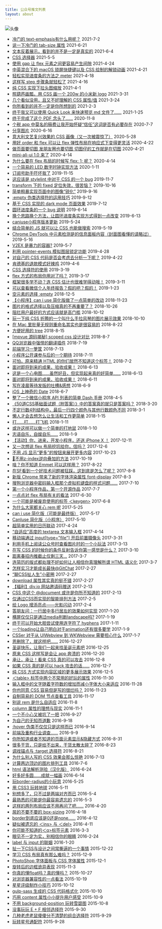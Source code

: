 ```yaml
---
title: 公众号推文列表
layout: about
---
```


![头像](./assets/mpWeiXin.png)

* [冷门的 text-emphasis有什么用呢？](https://mp.weixin.qq.com/s/OJC-CzSPcZbPST0SE_pafQ) 2021-7-2
* [说一下冷门的 tab-size 属性](https://mp.weixin.qq.com/s/EROPt4TIuJz4ifkkoNdgqA) 2021-6-21
* [文本反着展示，看到的并不是一定是真实的](https://mp.weixin.qq.com/s/Uew-qxHYmnB08-aEmACRbw) 2021-6-4
* [CSS 选择器](http://mp.weixin.qq.com/s?__biz=MzI1MTA2MDcyOQ==&mid=2649568194&idx=1&sn=142a6fb28e3d3cf992108174f289bd76&chksm=f1e15b54c696d2426dfad725d5538785ac7b4f1dafbef6980ec0499f8dace9d54bb48fc9976b#rd) 2021-5-5
* [使用 gap 让 flex 元素之间更容易产生间隙](http://mp.weixin.qq.com/s?__biz=MzI1MTA2MDcyOQ==&mid=2649568166&idx=1&sn=0c5daaf51ebf79ffacaccdffef57319e&chksm=f1e15b30c696d2262d132fb2cc4975b45d121b3b6525f8a00742771cd4edf07cc4779127be05#rd) 2021-4-24
* [中英混合下的 macOS 锁屏快捷键以及 CSS 绘制的解锁动画](http://mp.weixin.qq.com/s?__biz=MzI1MTA2MDcyOQ==&mid=2649568155&idx=1&sn=2fb43cef325725a06471bbe5cc23840c&chksm=f1e15b0dc696d21ba0c213aa08c4b05358b03c3c06efe435f53a47df8c77e719422978964e1d#rd) 2021-4-21
* [轻松实现进度条的方法之 meter](http://mp.weixin.qq.com/s?__biz=MzI1MTA2MDcyOQ==&mid=2649568146&idx=1&sn=5d9a098c2f00d55c757aa7222cc79c49&chksm=f1e15b04c696d21251a65136ac317b9f4b27b1c4f168e3127f563247984966b842f259e19b4d#rd) 2021-4-18
* [这样写 step 步骤条就轻松了](http://mp.weixin.qq.com/s?__biz=MzI1MTA2MDcyOQ==&mid=2649568133&idx=1&sn=f4d21844f5ddedaba8de9afe0e8c5d63&chksm=f1e15b13c696d205c2d2f4436837b45f89fa59d0cad1006a1194efabf29cca3bd80637b7d7ae#rd) 2021-4-16
* [纯 CSS 实现下拉头图缩放](http://mp.weixin.qq.com/s?__biz=MzI1MTA2MDcyOQ==&mid=2649568122&idx=1&sn=d01435f06afd78964277c0def1956861&chksm=f1e15becc696d2fac192343b2c8326905d98646e32237601f370e3bf6753c944906a8ff1782e#rd) 2021-4-1
* [照葫芦画瓢，用 CSS 画一个 200w 的小米新 logo](http://mp.weixin.qq.com/s?__biz=MzI1MTA2MDcyOQ==&mid=2649568112&idx=1&sn=7ab97018c0085c7dcc89e0e279a953bb&chksm=f1e15be6c696d2f022c927ff843e910e28ea3c9f372422e84614fe9ac5866849cd84cc0bef23#rd) 2021-3-31
* [几个看似没用，且又不好理解的 CSS 属性/值](http://mp.weixin.qq.com/s?__biz=MzI1MTA2MDcyOQ==&mid=2649568106&idx=1&sn=c31f1fd47d3adfacf9c43bf539d74a64&chksm=f1e15bfcc696d2eafec5240b0914edbec685b04527944a4926762a1bf4bc71118212e60e168e#rd) 2021-3-24
* [你所看到的并不一定是你所想到的](http://mp.weixin.qq.com/s?__biz=MzI1MTA2MDcyOQ==&mid=2649568065&idx=1&sn=1de2e23dea90e45326f507687348487a&chksm=f1e15bd7c696d2c1ba15c8f8c14b33b36797c85dd313115f217ee26f70389bf216ab3471b92e#rd) 2021-2-3
* [终于我又可以使用 Quick Look 来快速预览 md 文件了……](http://mp.weixin.qq.com/s?__biz=MzI1MTA2MDcyOQ==&mid=2649568058&idx=1&sn=3f6bbc91b95bc9bdc343b2c86760821d&chksm=f1e15bacc696d2bad87ab3852ec5926f543fc2dd3a3834164fca6d7e086d7fcccb08d7f37524#rd) 2021-1-25
* [终于完成了这个 PDF 念头了……](http://mp.weixin.qq.com/s?__biz=MzI1MTA2MDcyOQ==&mid=2649568043&idx=1&sn=e8fe457a119df453f1cbd0f06f8360cd&chksm=f1e15bbdc696d2ab2afc08dd6ac879377aff1dead90d2fb36850297b10c63d19e6988a5e1df9#rd) 2020-11-8
* [个税 app 中莫名的稿费让我开始怀疑“信任”这词是否有必要存在](http://mp.weixin.qq.com/s?__biz=MzI1MTA2MDcyOQ==&mid=2649568036&idx=1&sn=8a697bba5265571209d24d605d2f64b9&chksm=f1e15bb2c696d2a40250f9d7d187cbf7d7efb80e7010d412a0ee855ded71c548c495ec515d6d#rd) 2020-7-7
* [分享图片](http://mp.weixin.qq.com/s?__biz=MzI1MTA2MDcyOQ==&mid=2649567989&idx=1&sn=207874020a507edcd69ccc683107f715&chksm=f1e15a63c696d37522ffa97eda1370faccfe8109a931bae84fa9df0aa3ccd3dc75cf568c6949#rd) 2020-6-16
* [意大利文艺复兴效果的 CSS 画像（又一次被震惊了）](http://mp.weixin.qq.com/s?__biz=MzI1MTA2MDcyOQ==&mid=2649567978&idx=1&sn=5b82893ab349ea15507f1671cbfddf82&chksm=f1e15a7cc696d36a801725a1c6a5cd3cf8fbb570924e1769a2afb37d46151ba6ad287cdf2411#rd) 2020-5-28
* [用好 order 和 flex 可以让 flex 弹性布局在响应式下变得更灵活](http://mp.weixin.qq.com/s?__biz=MzI1MTA2MDcyOQ==&mid=2649567966&idx=1&sn=1ea097a5470abcf0cafb4ae911195a17&chksm=f1e15a48c696d35ef3d3bd88b34682fb2812df0e8650788a4a7d080b7d44be7ae64656edd66e#rd) 2020-4-22
* [做页面要切图
发朋友圈也要切图
切图仔的工作就是在切图](http://mp.weixin.qq.com/s?__biz=MzI1MTA2MDcyOQ==&mid=2649567959&idx=1&sn=ccab6df2e80445425910382617cf6417&chksm=f1e15a41c696d3578b73479e69e493c13070d9a8f9ae8f282bf85fafcc9841be3a37239546c4#rd) 2020-4-21
* [mini-ali-ui 1.0 来了](http://mp.weixin.qq.com/s?__biz=MzI1MTA2MDcyOQ==&mid=2649567955&idx=2&sn=56b22774ea253733060fb2f4eb75905f&chksm=f1e15a45c696d353b322bfffaf241979883dda402484cd79f0ec65d81659e86b4b8037d0d6a2#rd) 2020-4-14
* [为什么要在 flex 布局的时候写 flex: 1; 呢？](http://mp.weixin.qq.com/s?__biz=MzI1MTA2MDcyOQ==&mid=2649567955&idx=1&sn=b4f631b409f4632eebd66996e0c7160a&chksm=f1e15a45c696d3530845beb9b528b55a2cd5d09d729ec6d231e5d5c549a4cd624b0442f4a0c0#rd) 2020-4-14
* [一个简易的 LED 数字时钟实现方法](http://mp.weixin.qq.com/s?__biz=MzI1MTA2MDcyOQ==&mid=2649567945&idx=1&sn=8f2da53c9740451e9218aec14805c2b7&chksm=f1e15a5fc696d3495543400cd20077a41a35de5d06dbf0a49719d66e47698f1044eb3031c004#rd) 2020-1-11
* [订阅号助手吓坏我了](http://mp.weixin.qq.com/s?__biz=MzI1MTA2MDcyOQ==&mid=2649567938&idx=1&sn=42512b4acb3796fe5e932201650e8d27&chksm=f1e15a54c696d342a0111267e960ec0418ed17ac97af9e8f42362057a598c9f9fd2ad0949916#rd) 2019-11-15
* [这应该是 stylelint 中对于 CSS 的一个 bug](http://mp.weixin.qq.com/s?__biz=MzI1MTA2MDcyOQ==&mid=2649567935&idx=1&sn=be826c9dd66fb84af45f005d21756952&chksm=f1e15a29c696d33f15642e339250eafd3d44a173f78133857f91bf3bad8f4f5ad17fbbd73a8a#rd) 2019-11-7
* [transform 下的 fixed 定位失效，很苦恼？](http://mp.weixin.qq.com/s?__biz=MzI1MTA2MDcyOQ==&mid=2649567928&idx=1&sn=e14c9254952c91f795a41ef7bd9cbc28&chksm=f1e15a2ec696d338ceb057c5ad51fa219444a2992675bdfe4ca13d15e4e15e1622aca54520eb#rd) 2019-10-16
* [简单粗暴实现页面中的图像“锐化”](http://mp.weixin.qq.com/s?__biz=MzI1MTA2MDcyOQ==&mid=2649567917&idx=1&sn=1f50bcbe47c857b1b564b06e1cb6b9ce&chksm=f1e15a3bc696d32d2da4d07ffa384f6e72bc0cdf20cd2e493b3d846ced7a3b787a221408746a#rd) 2019-9-16
* [:empty 伪类选择符的运用技巧](http://mp.weixin.qq.com/s?__biz=MzI1MTA2MDcyOQ==&mid=2649567913&idx=1&sn=05b4c488cca33b5d8d3c065512ea7a25&chksm=f1e15a3fc696d3291360e5d31dedfae6ba7a194ecda8f38f0652d41bfbe66b82bc905d3dbae6#rd) 2019-9-12
* [基于 CSS 实现的 dark mode 页面效果](http://mp.weixin.qq.com/s?__biz=MzI1MTA2MDcyOQ==&mid=2649567901&idx=1&sn=fba24d9d31d08578ad3fabe4b81c94b7&chksm=f1e15a0bc696d31d40cde47ee7928ef63dd3588e7375801202ef3bb36d1bc9a8f0bc63afc36d#rd) 2019-7-12
* [圆环进度条的一个 bug 说明](http://mp.weixin.qq.com/s?__biz=MzI1MTA2MDcyOQ==&mid=2649567894&idx=1&sn=cd205c8057553d2fce6218c62db633c5&chksm=f1e15a00c696d316d1bd9f8cfe0c108cbc528e10c035c34e430584fd676d108b3a86e134307c#rd) 2019-6-14
* [换个思路换个方法，让圆环进度条实现方式得到一点改变](http://mp.weixin.qq.com/s?__biz=MzI1MTA2MDcyOQ==&mid=2649567889&idx=1&sn=b77723a40fb8e9a9bf12ca4c5fc50428&chksm=f1e15a07c696d31124fb7db7d3f6c7335018bc64601fb8ee4260a7e0b7a3f9f031996e5fadf9#rd) 2019-6-13
* [caniuse小程序版本更新](http://mp.weixin.qq.com/s?__biz=MzI1MTA2MDcyOQ==&mid=2649567856&idx=1&sn=0530d9e1fe50bee1b4c4967b1354f4a5&chksm=f1e15ae6c696d3f0d0765b7b09bba29f5342bb0822f6a0682afdfe282059cc82f61efccaaa7c#rd) 2019-5-24
* [结合简单的 JS 就可以让 CSS 也能做搜索](http://mp.weixin.qq.com/s?__biz=MzI1MTA2MDcyOQ==&mid=2649567853&idx=1&sn=20c22c79376226affd2bd830550f7f9f&chksm=f1e15afbc696d3ede6b628ede02ba77ff3b105cfbc76b8475c819f56a3ccd5e5dc6a4b6a9b60#rd) 2019-5-19
* [Chrome DevTools 中元素检测是的信息面板内容（封面图看懂的请略过）](http://mp.weixin.qq.com/s?__biz=MzI1MTA2MDcyOQ==&mid=2649567844&idx=1&sn=b97a286a1d4b07b1f865ee7c8392da3f&chksm=f1e15af2c696d3e484cb8207af4cd7c816e464c68fd7466d0bfc61be72fd493fc45879452cb7#rd) 2019-5-16
* [V2EX 是暴力的容器?](http://mp.weixin.qq.com/s?__biz=MzI1MTA2MDcyOQ==&mid=2649567835&idx=1&sn=827fd8bd5dcf1b4272b13544255ae5a5&chksm=f1e15acdc696d3dbdf8b1d7ee52ec6e39fd4fc7b98661aa72172792defebe5643b8e452a9814#rd) 2019-5-7
* [利用 pointer-events 模拟图层锁定功能](http://mp.weixin.qq.com/s?__biz=MzI1MTA2MDcyOQ==&mid=2649567824&idx=1&sn=ee45d8b1a04f7df3afba8ec105acb1eb&chksm=f1e15ac6c696d3d0a03a0a00c9fed081f31c9ce7e34bb2fa8f68b0ee29898b2dadba64b59c45#rd) 2019-4-28
* [对自己的 CSS 代码是否会考虑去分析一下呢？](http://mp.weixin.qq.com/s?__biz=MzI1MTA2MDcyOQ==&mid=2649567816&idx=1&sn=ccae93653c84bf938aea42d3d44df15b&chksm=f1e15adec696d3c8f96b0361f7ddcb72ea4e2510f6d6f6a174f882eada60a68347ca7e7583d4#rd) 2019-4-22
* [肯德基的退款模式好辣鸡](http://mp.weixin.qq.com/s?__biz=MzI1MTA2MDcyOQ==&mid=2649567792&idx=1&sn=bd9e00e4407d41a7916b64e9c90fef8c&chksm=f1e15aa6c696d3b0a97bf506f49e76c7611bf439c85e78f1c1af53a6bb75b967abdb65cf6032#rd) 2019-4-6
* [CSS 选择符的使用](http://mp.weixin.qq.com/s?__biz=MzI1MTA2MDcyOQ==&mid=2649567789&idx=1&sn=88542f00884cd6659b56abf6f30aa4dc&chksm=f1e15abbc696d3addc8f8e771c663f989aa7835a336c2d6a7811e3ffbbf37b29d5822126a7ef#rd) 2019-3-19
* [flex 方式的布局你用对了吗？](http://mp.weixin.qq.com/s?__biz=MzI1MTA2MDcyOQ==&mid=2649567779&idx=1&sn=654fd5b1cef7aa60eb72df1c95aa2f05&chksm=f1e15ab5c696d3a39e5bd322a88ae81e5e62fee0688fde2a1fbd66072c7fd63683e699ed5fce#rd) 2019-3-17
* [框架很多学不动？连 CSS 估计也很难学得动哦！](http://mp.weixin.qq.com/s?__biz=MzI1MTA2MDcyOQ==&mid=2649567770&idx=1&sn=cafe74188facc44d9a76e812fddea446&chksm=f1e15a8cc696d39a98b1d999a3b2e7ae4b4f19fed5a313423758968a1ed4690e235b487a9292#rd) 2019-3-11
* [可以查看微信个人年终报告？假的吧？假的！](http://mp.weixin.qq.com/s?__biz=MzI1MTA2MDcyOQ==&mid=2649567757&idx=1&sn=e9055448bed10835faa4ea1c24a2b692&chksm=f1e15a9bc696d38defee1691c8c09cc98c9fd0e6500b238f9ed42bf35a1d5d7701b4691fbd3d#rd) 2019-1-23
* [空元素的选择 :empty](http://mp.weixin.qq.com/s?__biz=MzI1MTA2MDcyOQ==&mid=2649567754&idx=1&sn=ded08b5ffd40dfec16b2cc0a17842bff&chksm=f1e15a9cc696d38a499b8936e413ec0f1506cd600b6e13298b1c24633ed20443de9ce9fdf331#rd) 2018-12-5
* [【小程序】can i use 简化版做了一点简单的改动](http://mp.weixin.qq.com/s?__biz=MzI1MTA2MDcyOQ==&mid=2649567739&idx=1&sn=dac16d3526441a20f6b41a60da21cf5d&chksm=f1e1596dc696d07b039385cdaf9310a31516bad642a9de1c3e9d2405bf981e079ac27b13ec19#rd) 2018-11-23
* [图片的格式选择以及压缩真的不再重要了？](http://mp.weixin.qq.com/s?__biz=MzI1MTA2MDcyOQ==&mid=2649567733&idx=1&sn=4763e13c1d609a30b726a9eebc338a4c&chksm=f1e15963c696d075d6a71e5d890c29946d16dd68db93d8e2964452de319846b64e24cf7f995f#rd) 2018-10-26
* [阻拦用户最好的方式应该就是高门槛](http://mp.weixin.qq.com/s?__biz=MzI1MTA2MDcyOQ==&mid=2649567727&idx=1&sn=95284deb825f0f9847aa6818da6cd9a5&chksm=f1e15979c696d06f50e773ad6f8c5176b05c2dfccea7ce86ae818da7f624ca9edf7e73710859#rd) 2018-10-12
* [玩一下纯 CSS 折腾的一个叫什么手拉风琴的图片展示效果](http://mp.weixin.qq.com/s?__biz=MzI1MTA2MDcyOQ==&mid=2649567724&idx=1&sn=fa9a2072ed55c154da0c1b877179f348&chksm=f1e1597ac696d06cbd535dfee3028eb3c888f2742fbc264c394280f91b18179d3f515219305c#rd) 2018-10-10
* [在 Mac 里批量无规则重命名其实也是很容易的](http://mp.weixin.qq.com/s?__biz=MzI1MTA2MDcyOQ==&mid=2649567713&idx=1&sn=6af839ef1d082496b2861d6f6b517ed5&chksm=f1e15977c696d06105f97f4d441ec89346aff188dd464de0badc5425887cb5ed88c04a2aa577#rd) 2018-8-22
* [方便好用的 tree](http://mp.weixin.qq.com/s?__biz=MzI1MTA2MDcyOQ==&mid=2649567698&idx=1&sn=28a8bb7012aa77fd63479e97a8395534&chksm=f1e15944c696d052fe3a7682ea753d79a5bc0311e44ca7bf88de35a1b5ef21090ca6a948cb2e#rd) 2018-8-15
* [[mpvue 源码揭秘] scoped css 设计对比](http://mp.weixin.qq.com/s?__biz=MzI1MTA2MDcyOQ==&mid=2649567679&idx=1&sn=539995538185c2ce27d4975dedba0dee&chksm=f1e15929c696d03fdb99b21ef3eb47e5805f5fe047f694cd3d6fd497f55b83271a8b7347e4ca#rd) 2018-8-7
* [QQ浏览器中强悍的翻译插件](http://mp.weixin.qq.com/s?__biz=MzI1MTA2MDcyOQ==&mid=2649567672&idx=1&sn=3c52a94dc6bab42dbffac71ee105b99e&chksm=f1e1592ec696d03878174987c27741d4273fc6c43977576d07874c4dfe3bbedc1bc59999d635#rd) 2018-7-19
* [前端学习一箩筐](http://mp.weixin.qq.com/s?__biz=MzI1MTA2MDcyOQ==&mid=2649567661&idx=1&sn=07ed32cd8530fdf1bdf2fa061e7bc5c1&chksm=f1e1593bc696d02d417ca60fc0807d24357f8c3031c6d8dd7e8f8271e6c8ee3facbe651a20c1#rd) 2018-7-13
* [小程序公开课参与后的一个期待](http://mp.weixin.qq.com/s?__biz=MzI1MTA2MDcyOQ==&mid=2649567652&idx=1&sn=5df0e4a7035d2dd3f9663fd4e8e44644&chksm=f1e15932c696d024f81daca90b214023176008f224a5b332811a3123d4bb8aa3207a5100f376#rd) 2018-7-11
* [可怕，原来精通 HTML 的你们居然不知道这个标签！](http://mp.weixin.qq.com/s?__biz=MzI1MTA2MDcyOQ==&mid=2649567642&idx=1&sn=be82de11a15db8f41b4c28c9eec2c898&chksm=f1e1590cc696d01ab9015e77571ff8199c0ee368aae2f043df8035ad21f64249cb2310783746#rd) 2018-7-2
* [面对即将到来的成果，验收成果！](http://mp.weixin.qq.com/s?__biz=MzI1MTA2MDcyOQ==&mid=2649567636&idx=2&sn=67671f6fb720434fec3e88633034d228&chksm=f1e15902c696d014e84b1de015f8990a62325f44b5c0371892d02eaf27ecfcdd23cdefef80cb#rd) 2018-6-13
* [这是一个心电图……虽然好丑，但实现起来真的好简单……](http://mp.weixin.qq.com/s?__biz=MzI1MTA2MDcyOQ==&mid=2649567636&idx=1&sn=5d5f55dda2a3390641911c76157c9c98&chksm=f1e15902c696d014cb97dc81a1fc87b065e699452c0d7b918fb6778a8f841124f3eee042e42f#rd) 2018-6-13
* [面对即将到来的成果，验收成果！](http://mp.weixin.qq.com/s?__biz=MzI1MTA2MDcyOQ==&mid=2649567627&idx=1&sn=2ebb3cdfb9d57e84cfa5f1bca52f55d4&chksm=f1e1591dc696d00b9fb7cc5a6d01878c7a27841d4a07096d79901bebf1f03219f80df48dc6ce#rd) 2018-6-11
* [写在凌晨等待发版的吐槽&感想](http://mp.weixin.qq.com/s?__biz=MzI1MTA2MDcyOQ==&mid=2649567623&idx=1&sn=636580531dc5a08bd9ddf7200cae6880&chksm=f1e15911c696d007c318f11e091c1c919bb0336103557dff7209dd7fa696713eff4545a0d2c5#rd) 2018-6-9
* [iOS 上神奇的 Date](http://mp.weixin.qq.com/s?__biz=MzI1MTA2MDcyOQ==&mid=2649567617&idx=1&sn=559d212155f7de8162bb6e076812b7c3&chksm=f1e15917c696d001e40983612582c8cc74b515daf77c4975f637395299681c71240e1cdd8931#rd) 2018-6-7
* [整了一个微信小程序 API 列表的简单 Dash 手册](http://mp.weixin.qq.com/s?__biz=MzI1MTA2MDcyOQ==&mid=2649567604&idx=1&sn=194dab839241986ffe200752db7ec2c9&chksm=f1e159e2c696d0f44f74f20c61e7424dd9db692e8dafe74a836eccabc5870a2ad8285877404f#rd) 2018-4-5
* [《50道CSS基础面试题（附答案）》中的答案真的就只是答案吗？](http://mp.weixin.qq.com/s?__biz=MzI1MTA2MDcyOQ==&mid=2649567599&idx=1&sn=057a1e314dd929affdc8626df8499d86&chksm=f1e159f9c696d0efda1d4f006c653960b3e576bcf2fc81fab8b8586d73cc26f6157c69a044b8#rd) 2018-3-20
* [不定行数4列结构中，最后一行四个颜色与其他行数颜色不同](http://mp.weixin.qq.com/s?__biz=MzI1MTA2MDcyOQ==&mid=2649567594&idx=1&sn=206e068680a47f2ae6ee90e1f3c3ffa6&chksm=f1e159fcc696d0eaf6b6ea9d0f9142a343c6618d08556da8590a361612a64b045fc65023aba8#rd) 2018-3-1
* [懒人才会去想怎么让生活和工作更简单](http://mp.weixin.qq.com/s?__biz=MzI1MTA2MDcyOQ==&mid=2649567589&idx=1&sn=de0d4766e23d43b910fa9a9b0d2f6722&chksm=f1e159f3c696d0e514d56fe8a67b42bfab827c33803f48925b1cd8d44de42a83e63091dce777#rd) 2018-1-15
* [打……打……打飞机](http://mp.weixin.qq.com/s?__biz=MzI1MTA2MDcyOQ==&mid=2649567578&idx=1&sn=4e2a9bbaf5e2e78f735a552ec9e5d4e7&chksm=f1e159ccc696d0da1238b3843fb2f1669b0011aa2a136636af2acb54de4b45449cebe09453cb#rd) 2018-1-11
* [或许这样可以做一个简单的打地鼠](http://mp.weixin.qq.com/s?__biz=MzI1MTA2MDcyOQ==&mid=2649567571&idx=1&sn=5d690846072d92e068be33c4b750fd03&chksm=f1e159c5c696d0d34522e3d893bf668d2023761a727eee1ce7941a842fccf0eeb7afd915e331#rd) 2018-1-10
* [志语自乐，自娱自乐……](http://mp.weixin.qq.com/s?__biz=MzI1MTA2MDcyOQ==&mid=2649567563&idx=1&sn=8a07e5e67ac055f7c691dfbf61dade1d&chksm=f1e159ddc696d0cb0612a57ff191692b09a938827fe5bbf28f04e8518c8b7f2cf735d0349242#rd) 2018-1-9
* [【活动】你，进来，开发小程序，还送 iPhone X ！](http://mp.weixin.qq.com/s?__biz=MzI1MTA2MDcyOQ==&mid=2649567559&idx=1&sn=20eeb3ecdacc3e06cb384cbf07d8bee2&chksm=f1e159d1c696d0c7b05d599d2c58dd4283cb4c2de95dba49e9eb32c1e4c2c85b495a756bcec8#rd) 2017-12-11
* [又一次想说 flex 布局挖坑给你，信吗？](http://mp.weixin.qq.com/s?__biz=MzI1MTA2MDcyOQ==&mid=2649567552&idx=1&sn=1d7ae5e9cc12fd38c2576f659c71056b&chksm=f1e159d6c696d0c0a972e5f5c6993ff0347fd0fa70b045f4798ed649098a7f58be1ad1954ccd#rd) 2017-12-6
* [不用 JS 显示“更多”的按钮来展开更多内容](http://mp.weixin.qq.com/s?__biz=MzI1MTA2MDcyOQ==&mid=2649567547&idx=1&sn=e022597760c3e5734a9505a71268e856&chksm=f1e159adc696d0bb7c87a84a56074a280efec840af9493da10f2fda8c683dcbac14ba96ddb30#rd) 2017-10-23
* [🤔不用z-index逆向叠加的方法](http://mp.weixin.qq.com/s?__biz=MzI1MTA2MDcyOQ==&mid=2649567539&idx=1&sn=caf3444c3772d5caa605fbb4e71153c5&chksm=f1e159a5c696d0b310af754fddef6434b1d6a1b6eb5274efc462d62255d5df01210898c1f914#rd) 2017-10-19
* [啥？你不知道 Emmet 可以这样用？](http://mp.weixin.qq.com/s?__biz=MzI1MTA2MDcyOQ==&mid=2649567526&idx=1&sn=829f078dce5086e9930253af0ccabe88&chksm=f1e159b0c696d0a6186beca1d46b3df10e02ca9f16c3b5416c016aa7ebd7169863e49fbc6e0b#rd) 2017-8-22
* [在SF看到一个好技术问题被狂踩，这到底是怎么了呢？](http://mp.weixin.qq.com/s?__biz=MzI1MTA2MDcyOQ==&mid=2649567514&idx=1&sn=47fb4e73d5e3b5f4c35c835ac64fb88f&chksm=f1e1598cc696d09a87976811a5a222044938a6c6bdd4bd5702ff891c2d44ed8cab5333341119#rd) 2017-8-8
* [新版 Chrome 带来了新的字体渲染属性 font-display](http://mp.weixin.qq.com/s?__biz=MzI1MTA2MDcyOQ==&mid=2649567505&idx=1&sn=0ab3f4d971ea864001536ced500cb2ae&chksm=f1e15987c696d091436866bda273a35abf6dd6b17a3be5e364ecfd7f7a0313ed894218f9ef46#rd) 2017-8-3
* [搜狗浏览器中密码输入框那个虚拟机键盘的样式问题……](http://mp.weixin.qq.com/s?__biz=MzI1MTA2MDcyOQ==&mid=2649567493&idx=1&sn=6cc72147b12fe3c79d06a0fd3e127973&chksm=f1e15993c696d085cf988f0bab432f0d4c3e7464b6508a5f3dc602011ba13ca311a4ef12a69f#rd) 2017-7-10
* [第一个小程序作品，第一个开源作品](http://mp.weixin.qq.com/s?__biz=MzI1MTA2MDcyOQ==&mid=2649567482&idx=1&sn=b8d9ef30025a6e325c94b23c6702eac8&chksm=f1e1586cc696d17a7f6247878c0bd88fdf8cee242d9cbe34c5121bfdb93d7bd3fd91b33516cc#rd) 2017-7-7
* [一点点对 flex 布局有关的看法](http://mp.weixin.qq.com/s?__biz=MzI1MTA2MDcyOQ==&mid=2649567472&idx=1&sn=87497ea91d7dcfd8d89e60d6c0c0b9f7&chksm=f1e15866c696d170a16502398f768b2b1727b2e1e2ddcf95451addf2ecddbe110bf032328eae#rd) 2017-6-30
* [一个可能是被废弃使用的标签 ＜keygen>](http://mp.weixin.qq.com/s?__biz=MzI1MTA2MDcyOQ==&mid=2649567464&idx=1&sn=1f0464a9fa9a37d2c14fc255557a2dc0&chksm=f1e1587ec696d16864d87d9cbfd81cca92ae385e6242a58fa518f9342069f9e99d247aec1f70#rd) 2017-6-8
* [为什么大家都关心 rem 呢](http://mp.weixin.qq.com/s?__biz=MzI1MTA2MDcyOQ==&mid=2649567455&idx=1&sn=7b9596eba773008a4c145d2c49201d92&chksm=f1e15849c696d15f6403fe739192ff66b4ed2321f4bc3ce5129ba0e2fe19559589b842be13c5#rd) 2017-5-25
* [can i use 简化版（可能是最终版）](http://mp.weixin.qq.com/s?__biz=MzI1MTA2MDcyOQ==&mid=2649567451&idx=1&sn=6cba4490fe76c3d00db130aff50f4e13&chksm=f1e1584dc696d15bdd0d7d019c1d417d0ee9ff5f13d073b58e700448f26a41fb32bfd8ece317#rd) 2017-5-17
* [CanIuse 简化版（小程序）](http://mp.weixin.qq.com/s?__biz=MzI1MTA2MDcyOQ==&mid=2649567444&idx=1&sn=c0c105776496f7a7c4287d14d82bb8e4&chksm=f1e15842c696d154fe34834c6c95408dbecebebb3642bfe2d2df1b47c6302d5d035ef996168c#rd) 2017-5-10
* [超简单实用的日历联动](http://mp.weixin.qq.com/s?__biz=MzI1MTA2MDcyOQ==&mid=2649567435&idx=1&sn=ad1ea6c25fadb44f63dca3eeebf082a6&chksm=f1e1585dc696d14b62e5de884c7207bcf2df4801919b9e340179100baa502c6ab2bdd868aaa7#rd) 2017-4-24
* [“自适应”高度的 textarea 文本输入框](http://mp.weixin.qq.com/s?__biz=MzI1MTA2MDcyOQ==&mid=2649567428&idx=1&sn=39cdc91bde67283eb6bbf2c34f952154&chksm=f1e15852c696d14426b62040d5d83fc43ab6f44b24165fc751a93fe964a290f2ef6eb3e584a2#rd) 2017-4-14
* [移动端通过 input[type="file"] 开启前置摄像头](http://mp.weixin.qq.com/s?__biz=MzI1MTA2MDcyOQ==&mid=2649567418&idx=1&sn=ceec0a4bd3f61fa2c2a860711a391fcd&chksm=f1e1582cc696d13add7bd70f64017cb8717567e889d397903e66353d5cd6e57f837a9d9439ce#rd) 2017-3-31
* [利用手机上阅读公众号时查看图片时的一个小玩法](http://mp.weixin.qq.com/s?__biz=MzI1MTA2MDcyOQ==&mid=2649567414&idx=1&sn=76d74efb067d75efe7481344306c9c2a&chksm=f1e15820c696d1367017e2067f92927d7d6831747a297f5b24a55c7aa63b49dba22259b0e922#rd) 2017-3-13
* [在写 CSS 的时候你的条件反射告诉你第一感觉是什么？](http://mp.weixin.qq.com/s?__biz=MzI1MTA2MDcyOQ==&mid=2649567404&idx=1&sn=f0fc0853462207de45dd139116102e1d&chksm=f1e1583ac696d12c9cdb7e07fd7a86e4424d882984951f490ad79026c11d11fab78c41f2e32a#rd) 2017-3-10
* [距离春招内推截止仅剩三天...](http://mp.weixin.qq.com/s?__biz=MzI1MTA2MDcyOQ==&mid=2649567399&idx=2&sn=905523cc3bc6361774f6be3e63aa0d7e&chksm=f1e15831c696d127e59359720afa78d7c8bd1e3dd4eab57b8863c50ebfd0985201213833899f#rd) 2017-3-7
* [连简历的版式都处理不好如何让人相信你真理解所谓 HTML 语义化](http://mp.weixin.qq.com/s?__biz=MzI1MTA2MDcyOQ==&mid=2649567399&idx=1&sn=ea923ff680ba487970c8e0f5bd34646f&chksm=f1e15831c696d127ec74be483a740db7755181127101ec5c01a84af2360965aa63c305962616#rd) 2017-3-7
* [怎样实习才能成长最快@GitChat](http://mp.weixin.qq.com/s?__biz=MzI1MTA2MDcyOQ==&mid=2649567382&idx=3&sn=18a821c106860c3bb53c1415c5653aa9&chksm=f1e15800c696d116d13ea52a4032778b3b3274c469e0514cd2b9030217df7bece4d365da1bdf#rd) 2017-2-27
* [“聊CSS扯人生”小密圈](http://mp.weixin.qq.com/s?__biz=MzI1MTA2MDcyOQ==&mid=2649567382&idx=2&sn=54f8e93d212f473e58b5a110dbf40be3&chksm=f1e15800c696d116b90f9d072068a4698348533c292c5fcbe64926db49009690f08e0ae18c04#rd) 2017-2-27
* [download 属性其实真的挺不错](http://mp.weixin.qq.com/s?__biz=MzI1MTA2MDcyOQ==&mid=2649567382&idx=1&sn=bdb3adf50d1c6e62bb8c132fd5e3d9a0&chksm=f1e15800c696d11604b41df2a37a824688a28fc90a579982b32c98e1cd0dbdee64d6802d53af#rd) 2017-2-27
* [【福利】div.io 网站邀请码赠送](http://mp.weixin.qq.com/s?__biz=MzI1MTA2MDcyOQ==&mid=2649567367&idx=2&sn=baac8f4422d260446de949545f770153&chksm=f1e15811c696d107fa77f46a34b2230514132a8ef66edbf0a4ca99b25353940ebf32c0306dfb#rd) 2017-2-13
* [CSS 中这个 @document 或许是你所不知道的](http://mp.weixin.qq.com/s?__biz=MzI1MTA2MDcyOQ==&mid=2649567367&idx=1&sn=f104b8e90492e36aa6202cc951878362&chksm=f1e15811c696d107a6accfe59929e37a32d75c29994a54b4e08d93b0dc5992ae9867f0e93779#rd) 2017-2-13
* [仅通过CSS而实现的智能排列方法](http://mp.weixin.qq.com/s?__biz=MzI1MTA2MDcyOQ==&mid=2649567358&idx=1&sn=a79711a961332b2ce274d758841eaa4d&chksm=f1e158e8c696d1fe07154532418c1fc51ada13e99c5f6f373d1f890337ff785f6987ef6e72a8#rd) 2017-2-5
* [给 Logo 增添亮点——光影闪动](http://mp.weixin.qq.com/s?__biz=MzI1MTA2MDcyOQ==&mid=2649567351&idx=1&sn=889405d49aa1feb30a1e10eb1d4a92fd&chksm=f1e158e1c696d1f71126abb1e853368a505f520a574c5c3f22c275b9ae3fb8ab5b7451f31671#rd) 2017-2-4
* [答朋友问：一行居中多行居左的效果如何实现](http://mp.weixin.qq.com/s?__biz=MzI1MTA2MDcyOQ==&mid=2649567340&idx=1&sn=7a2e47b072aed907a66b2fcdd56e4639&chksm=f1e158fac696d1ecc833108059c6c07f2ce17e1fb90021dfad30ea20cdc044c82a54d3ee145e#rd) 2017-1-20
* [横屏仅仅只是通过media判断landscape吗?](http://mp.weixin.qq.com/s?__biz=MzI1MTA2MDcyOQ==&mid=2649567333&idx=1&sn=3fc10d1789cbc59790a8ffcc7e4f074b&chksm=f1e158f3c696d1e58510adc96755f5dc4eef8c0b1232727d723cc2abbe1990aa39c83b6a9468#rd) 2017-1-19
* [终于可以开始大胆尝试使用连字符了 hyphens](http://mp.weixin.qq.com/s?__biz=MzI1MTA2MDcyOQ==&mid=2649567320&idx=1&sn=ce547ccb5379c33eac4bb55e6e5d4bb7&chksm=f1e158cec696d1d833446ff9f8f24decd493ec8dca750b779dda095c444806b7783f565fb038#rd) 2017-1-11
* [一个loading让自己明白对于animation还有很多要学](http://mp.weixin.qq.com/s?__biz=MzI1MTA2MDcyOQ==&mid=2649567309&idx=1&sn=1c0508ea4df8460dda729688b5c18caf&chksm=f1e158dbc696d1cd3f62e8657ac7ef4e4c0a9f397517e221a06bf4406072f602afe1cf895982#rd) 2017-1-9
* [CSSer 对于从 UIWebview 到 WKWebview 需要担心什么](http://mp.weixin.qq.com/s?__biz=MzI1MTA2MDcyOQ==&mid=2649567299&idx=1&sn=68ef3ca1d34fd86d558437c92043f86e&chksm=f1e158d5c696d1c334d134590d1092205d0ce1a9378de982b32fea3a97638de8ecefac0f71c1#rd) 2017-1-7
* [恩删除了，就这样吧……](http://mp.weixin.qq.com/s?__biz=MzI1MTA2MDcyOQ==&mid=2649567287&idx=1&sn=d90fea0cc3a793ad4bdba42a5809ebb4&chksm=f1e158a1c696d1b7ccbf89045731641d400a3db0ca9a4aab03df2283936b8fd7fa43db098455#rd) 2016-12-27
* [圣诞快乐，让我们一起来找圣诞元素吧](http://mp.weixin.qq.com/s?__biz=MzI1MTA2MDcyOQ==&mid=2649567274&idx=1&sn=d7aa953df557cab08de15a9d03057ad5&chksm=f1e158bcc696d1aa5704e22ee3098b12b453eba0640518b28dbdd698245457bfc319c2847ed9#rd) 2016-12-25
* [原来 CSS 这样写是会让 app 奔溃的](http://mp.weixin.qq.com/s?__biz=MzI1MTA2MDcyOQ==&mid=2649567261&idx=1&sn=73a934f0b644911d140fbb1ba24ae1d3&chksm=f1e1588bc696d19d06ed1bb14868ae57395d51cb540c19031e8f67a25c1806925ccfe41426c2#rd) 2016-12-20
* [承让，承让！看来 CSS 真的可以攻击](http://mp.weixin.qq.com/s?__biz=MzI1MTA2MDcyOQ==&mid=2649567252&idx=1&sn=8a563501cec0115173649e35a14c1787&chksm=f1e15882c696d194ed61d192bf91e2cae0f72c6929139d0d6c898875e580c40dd8c6d10fcabd#rd) 2016-12-8
* [如果 CSS 真的是可以 hack 攻击的话……](http://mp.weixin.qq.com/s?__biz=MzI1MTA2MDcyOQ==&mid=2649567246&idx=1&sn=2843c56c3e53b02fd345beb0e245ed7b&chksm=f1e15898c696d18e806ac248ad898281621f65aacb464e202f1fbedef7747649782380a0ea34#rd) 2016-12-7
* [纯 CSS 方式实现内容区域的更多展示效果](http://mp.weixin.qq.com/s?__biz=MzI1MTA2MDcyOQ==&mid=2649567236&idx=1&sn=5b9c17365f5b6eec6383c3c1b1b753b3&chksm=f1e15892c696d184c1399f35107fd80e0cf7ab7c6dca4786e16d5bcf18cca1db5c6228d3b13f#rd) 2016-12-5
* [＜table> 标签中两个不常用的好玩的属性](http://mp.weixin.qq.com/s?__biz=MzI1MTA2MDcyOQ==&mid=2649567228&idx=1&sn=7664064b4528c1132d1c1de6957c13a5&chksm=f1e1476ac696ce7ca084a314795046c08c3ca3d06a58132f90307f27d1c6846436d3c7b98cad#rd) 2016-11-30
* [输入框中的文字随着字符数的增加而减小字体大小来适应](http://mp.weixin.qq.com/s?__biz=MzI1MTA2MDcyOQ==&mid=2649567221&idx=1&sn=ffb0dc5890428b83fa6d53d5ee6b613e&chksm=f1e14763c696ce759100b4b5fc5c6909eb07ccb916834f64478e37235db83a4af372f9844145#rd) 2016-11-28
* [你也同意 CSS 容易但是写的很烂吗？](http://mp.weixin.qq.com/s?__biz=MzI1MTA2MDcyOQ==&mid=2649567213&idx=1&sn=d45ffd889b59d57e0b150f159f760ee0&chksm=f1e1477bc696ce6dddd1ff537855aeb872e0c46a661b5929c6387b2f214cf7de2159707168cf#rd) 2016-11-23
* [自制简易的 DOM 节点查看工具](http://mp.weixin.qq.com/s?__biz=MzI1MTA2MDcyOQ==&mid=2649567200&idx=1&sn=635160ba6f36f0ba395f1cf1f067fa79&chksm=f1e14776c696ce60a1c4e95a18a1803b301e5529aa790e057ce25710c458d7e704250b05c2ee#rd) 2016-11-17
* [别说 rem 是什么自适应](http://mp.weixin.qq.com/s?__biz=MzI1MTA2MDcyOQ==&mid=2649567180&idx=1&sn=8756f9a50e364930902b3df2599a4dc8&chksm=f1e1475ac696ce4c79a51eaab17944fa06da5406835ef6b642bfe2da16762c18d7c92e50516f#rd) 2016-11-8
* [column 属性的理想与现实](http://mp.weixin.qq.com/s?__biz=MzI1MTA2MDcyOQ==&mid=2649567177&idx=1&sn=e43951ce452fc4dda016336a6dbc51be&chksm=f1e1475fc696ce49910ea038a45ecdc254fc41a4c03a7ac173760fd27e4ee09daea237b9ea24#rd) 2016-11-1
* [一个不小心又被坑了一把](http://mp.weixin.qq.com/s?__biz=MzI1MTA2MDcyOQ==&mid=2649567167&idx=1&sn=e36afa2043baed45d069765c1efd0569&chksm=f1e14729c696ce3f4dcb926368adccd5eb970a8c532245cc801451e3e531cf787fe2bf7db344#rd) 2016-9-27
* [为自己的无知而道歉](http://mp.weixin.qq.com/s?__biz=MzI1MTA2MDcyOQ==&mid=2649567159&idx=1&sn=c860434813ed9fae58f0905038c22991&chksm=f1e14721c696ce374c5a6fe5f2e2bcf7f4304c7277791b0a43e1e5e0cea731d10b288bddfad8#rd) 2016-9-18
* [:hover 伪类不仅仅只是这样而已](http://mp.weixin.qq.com/s?__biz=MzI1MTA2MDcyOQ==&mid=2649567157&idx=1&sn=aa9c5f7655b7c65a2c2001192e829b19&chksm=f1e14723c696ce35465a622d254152d4d569e6c6e637291ddaaa15d9e8b2455eeb57d85b9f33#rd) 2016-9-14
* [前端及重构行业调查……](http://mp.weixin.qq.com/s?__biz=MzI1MTA2MDcyOQ==&mid=2649567137&idx=1&sn=aadc2cb221aa8883b4088d4b483446c6&chksm=f1e14737c696ce21aa03f43028a703fff980182aab6bfd7878177c733b143d1b8e431ff4d262#rd) 2016-9-9
* [你所知道或者不知道的页面元素显示&隐藏方式](http://mp.weixin.qq.com/s?__biz=MzI1MTA2MDcyOQ==&mid=2649567133&idx=1&sn=122313fefb3573cf13e54196d1ad73f8&chksm=f1e1470bc696ce1d863c937ee314ed09151d04b14bc3bab5b1109ebca599d1a1f7dfd1b8fb5f#rd) 2016-8-31
* [很多干货，只是给不出来，干货太散太碎了](http://mp.weixin.qq.com/s?__biz=MzI1MTA2MDcyOQ==&mid=2649567130&idx=1&sn=13906146ad43767cbf6e5a558693c02a&chksm=f1e1470cc696ce1a2e3eb0292dc769215c3c89afcc929960a813dabe3fe6d3b793be99c5c346#rd) 2016-8-23
* [调戏锚点与 :target 选择符](http://mp.weixin.qq.com/s?__biz=MzI1MTA2MDcyOQ==&mid=2649567126&idx=1&sn=b860c2f63837dac2d64f074e72ce20b4&chksm=f1e14700c696ce165405a53682b1ed8724cf9226c561967153c3b55730e85bb23c2713a1241f#rd) 2016-8-21
* [为什么别人写的 CSS 效果会那么惊艳](http://mp.weixin.qq.com/s?__biz=MzI1MTA2MDcyOQ==&mid=2649567108&idx=1&sn=758d824e2d63a5628621d4be915ad0d3&chksm=f1e14712c696ce0445b82f8596c133a980d43513a7234561e2d8eed4fbe97fe5d9a7aab4a9e6#rd) 2016-7-13
* [计算两边顶边的图片排列工具](http://mp.weixin.qq.com/s?__biz=MzI1MTA2MDcyOQ==&mid=2649567105&idx=1&sn=278d86c007568c31fc1f1c0fd0a04ab3&chksm=f1e14717c696ce01dca170f780c17970f7a46ee1954f0fe05050e6ee3fdb4ca41d91d15756f8#rd) 2016-7-6
* [html 语法解析测验（汉化版）](http://mp.weixin.qq.com/s?__biz=MzI1MTA2MDcyOQ==&mid=2649567097&idx=1&sn=d5d2319c9c291476a4aec5423419212e&chksm=f1e147efc696cef9934ee5a51bc64783a1502ec27bf3f09da329514e55d77304f27f14868fd6#rd) 2016-6-24
* [好多好多圆……成就一幅画](http://mp.weixin.qq.com/s?__biz=MzI1MTA2MDcyOQ==&mid=2649567094&idx=1&sn=2613d0847887bab8d6289372bd5d02f9&chksm=f1e147e0c696cef6d724bbf9c3be9d4316a169bf9cc89a9de083fe7b74928b811f21294807de#rd) 2016-6-14
* [玩border-radius的小玩意](http://mp.weixin.qq.com/s?__biz=MzI1MTA2MDcyOQ==&mid=2649567086&idx=1&sn=43b0b65bd2faf284790e32e566bbbc58&chksm=f1e147f8c696ceee3e946e39b48e1eac40132465f2ae1e82239a2c04ebc0ad3c68f287a15ae3#rd) 2016-5-25
* [用 CSS3 玩转地球](http://mp.weixin.qq.com/s?__biz=MzI1MTA2MDcyOQ==&mid=2649567078&idx=1&sn=66608ff2bbaf0ee14159f121a620fc0c&chksm=f1e147f0c696cee6978dbc188a1632220d727ed75d5ecce162ab28c750f6f8b7790f50a68054#rd) 2016-5-11
* [别想多了，只不过是两端对齐而已](http://mp.weixin.qq.com/s?__biz=MzI1MTA2MDcyOQ==&mid=2649567067&idx=1&sn=8c9602c305026c55f412fe3d398cbf58&chksm=f1e147cdc696cedba2a881c024f6bba53a2bc0286797057de80bc4f3d4d0a9a05797efb34fec#rd) 2016-5-4
* [最熟悉的可能是你最容易遗忘的](http://mp.weixin.qq.com/s?__biz=MzI1MTA2MDcyOQ==&mid=2649567056&idx=1&sn=3b6d46e567d2a625b94ffc120fea375e&chksm=f1e147c6c696ced0b9551eb77397b632c539635a3f121bbcf2ea342de2df5ba1661bb183b764#rd) 2016-5-3
* [这样的两列布局应该不用再问了吧……](http://mp.weixin.qq.com/s?__biz=MzI1MTA2MDcyOQ==&mid=2649567052&idx=1&sn=2487714ac190624b31a3522c57b9b0e1&chksm=f1e147dac696ceccf4a6c1f6bd2ed51da0e2abdfb5ca9d479fe0e2ddfb81582cd8e87c3c778a#rd) 2016-4-20
* [屌的不要不要的 box-sizing](http://mp.weixin.qq.com/s?__biz=MzI1MTA2MDcyOQ==&mid=2649567032&idx=1&sn=8c59565b293042d6c8d414a0355cb48e&chksm=f1e147aec696ceb8b9cb2f4cdca7b9dbf5843311b9ac0f893b83c8f49640263601ebe671f887#rd) 2016-4-18
* [border到底应该是0还是none……](http://mp.weixin.qq.com/s?__biz=MzI1MTA2MDcyOQ==&mid=402083375&idx=1&sn=1bae00727abf44c8ac6380a458e0ddad&chksm=7bfb26b94c8cafaf069b4205a3508c5d1edaf7c616bd1c9f0ff65a9f42168de289829c3d7f24#rd) 2016-4-12
* [疑似被遗忘的 ＜ins> 与 ＜del>](http://mp.weixin.qq.com/s?__biz=MzI1MTA2MDcyOQ==&mid=402066192&idx=1&sn=88add2aba7b0f5a9e2a15be8f5e2d474&chksm=7bfb63864c8cea907717826d1d473a18b7f376d5d1500a82c8b34b76654be717b06164c1819c#rd) 2016-4-11
* [你可能不知道的＜q>标签元素](http://mp.weixin.qq.com/s?__biz=MzI1MTA2MDcyOQ==&mid=401696982&idx=1&sn=07f6d026c85ffc3e6503a8b075b2b666&chksm=7bfd00404c8a89560ae408c327785a4f98f5f1f2b0ed5c30b16d6757499d3c8bc4ae171c4951#rd) 2016-3-3
* [眼见不一定为实，别相信你的眼睛](http://mp.weixin.qq.com/s?__biz=MzI1MTA2MDcyOQ==&mid=401617798&idx=1&sn=6ebaf1e4b5dfc51cb6ee5a7bd2d7375b&chksm=7bfc5b104c8bd2062046557bf12e72a0e68f5e04c667646fe1b6d0e3e40fca7b2ccf8adc9888#rd) 2016-2-24
* [label 与 input 的联姻](http://mp.weixin.qq.com/s?__biz=MzI1MTA2MDcyOQ==&mid=401411301&idx=1&sn=f65b6ec30a5030c955226c81d94c0c55&chksm=7be164734c96ed6591116834fb7199f23d9a6dcf562b0e6782be1f29c9f94176c5d6e4bce433#rd) 2016-1-20
* [扯一下CSS与设计之间常撕逼的一个事情](http://mp.weixin.qq.com/s?__biz=MzI1MTA2MDcyOQ==&mid=401049859&idx=1&sn=611205c9f8f789df3c35e0412ae5773d&chksm=7bebe1954c9c68833b12a4713f68757f7f86d7ee0025df485d2c41962f5374f3f570de388ca6#rd) 2015-12-22
* [学习 CSS 布局真有那么难吗？](http://mp.weixin.qq.com/s?__biz=MzI1MTA2MDcyOQ==&mid=400600115&idx=1&sn=c6fda2579538d420330e2da0f0176afe&chksm=7becc4a54c9b4db30c1713e4560b5b3856b793d888d1abf447d2edb775e53c907d4c87c14f53#rd) 2015-12-9
* [PhotoShop 字体面板与 CSS 字体属性](http://mp.weixin.qq.com/s?__biz=MzI1MTA2MDcyOQ==&mid=400473473&idx=1&sn=fc5a9e2dc32abbe76f317ddfff2182df&chksm=7bd2d5174ca55c0109412e5436edb11316c1e2acde21b4173a661c778eaeab4c113298d00a22#rd) 2015-12-1
* [旋转后的边框诡异表现](http://mp.weixin.qq.com/s?__biz=MzI1MTA2MDcyOQ==&mid=400177069&idx=1&sn=76861c555b5aeacbedf089f7729c8c4d&chksm=7bd65f3b4ca1d62df4df3452fdde0616ac51bb296840f33305ca0604b72ac6b202be676e2e23#wechat_redirect) 2015-11-3
* [你真的懂float吗？真的懂吗？](http://mp.weixin.qq.com/s?__biz=MzI1MTA2MDcyOQ==&mid=400125763&idx=1&sn=1aa0098b5c461d952778d0461afead27&chksm=7bd507d54ca28ec39a6bab83e5ad038494d74d47da58d3f3c560418402d12cb4eaaa1249af83#rd) 2015-10-27
* [对浏览器兼容性的一点看法](http://mp.weixin.qq.com/s?__biz=MzI1MTA2MDcyOQ==&mid=400033947&idx=1&sn=dd16b5038961beeb40a215e96a15eccd&chksm=7bd4600d4ca3e91b0df3bf43e1fd33ca1e6c84e5c1a1aef9692b4cc5e6a1341e73190eb8ba71#rd) 2015-10-19
* [星星评级制作小技巧](http://mp.weixin.qq.com/s?__biz=MzI1MTA2MDcyOQ==&mid=208893579&idx=1&sn=d384308802bb6670bcc410a138aa1830&chksm=607f1e1d5708970ba5f7f861d3a1a5136585c843c0043bd4e3ae9060f4f42a74fccdff4a67b7#rd) 2015-10-12
* [gulp-sass 生成的 CSS 代码格式化](http://mp.weixin.qq.com/s?__biz=MzI1MTA2MDcyOQ==&mid=208866878&idx=1&sn=70793ddc5c4d0f10b3d713f07a24deac&chksm=607f66a85708efbe68ac7f5ee6aa622d75e820264b94a669bc874b2754bdfc77632a548a82c9#rd) 2015-10-10
* [巧用 content 属性小小提升用户感受](http://mp.weixin.qq.com/s?__biz=MzI1MTA2MDcyOQ==&mid=208851383&idx=1&sn=1140f7cc5a4f30586f76d99635705fd6&chksm=607eb921570930370d4547af33c0ebe27979561ead42c212d7aee053ea72cecf488b797a64df#rd) 2015-10-9
* [不用 background-position 玩转雪碧图](http://mp.weixin.qq.com/s?__biz=MzI1MTA2MDcyOQ==&mid=208835391&idx=1&sn=7e9a7dafdd390acb8812297aaf902144&chksm=607efba9570972bfb6dfd3016fce478af47f4a9131bcee24e0a890945e2a3ff448732cdda15f#rd) 2015-10-8
* [没事玩玩 E + F 相邻选择符](http://mp.weixin.qq.com/s?__biz=MzI1MTA2MDcyOQ==&mid=208638084&idx=1&sn=188697b4d4de80c6917650a6d93852a1&chksm=6063f8125714710419ec6262e6ac1244c68507e0dcd5dc4b38bb5e32a8dc2304c94d08c29f42#rd) 2015-9-30
* [几种老虎老鼠傻傻分不清楚的组合选择符](http://mp.weixin.qq.com/s?__biz=MzI1MTA2MDcyOQ==&mid=208598263&idx=1&sn=377285eacc76fe15eb72e99f94188284&chksm=60629c61571515772b586f15ff8242e4a9ee974092b128fa0c77952dd463afcdb3150d79e565#rd) 2015-9-29
* [玩转星号通配符](http://mp.weixin.qq.com/s?__biz=MzI1MTA2MDcyOQ==&mid=208586399&idx=1&sn=70c1df98dd85391930409ffdecd29494&chksm=6062ae095715271f2243b80dd4a13e1c78073113331ad7f55270ba1dd6e7e4698036cf3a7c87#rd) 2015-9-28
